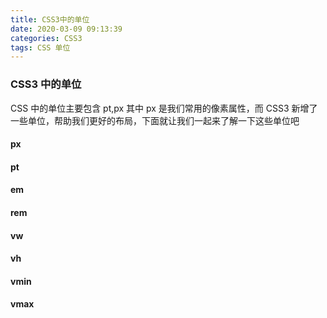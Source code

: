 ```yaml
---
title: CSS3中的单位
date: 2020-03-09 09:13:39
categories: CSS3
tags: CSS 单位
---
```


### CSS3 中的单位

CSS 中的单位主要包含 pt,px 其中 px 是我们常用的像素属性，而 CSS3 新增了一些单位，帮助我们更好的布局，下面就让我们一起来了解一下这些单位吧

#### px

#### pt

#### em

#### rem

#### vw

#### vh

#### vmin

#### vmax
